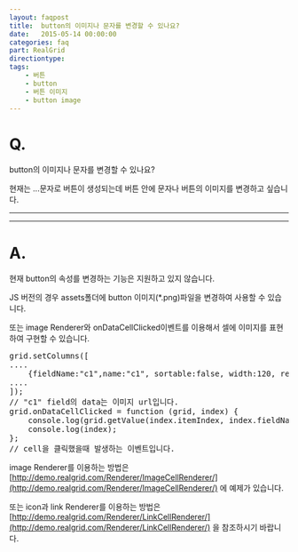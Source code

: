 ```yaml
---
layout: faqpost
title:  button의 이미지나 문자를 변경할 수 있나요?
date:   2015-05-14 00:00:00
categories: faq
part: RealGrid
directiontype: 
tags:
    - 버튼
    - button
    - 버튼 이미지
    - button image
---
```


# Q.

button의 이미지나 문자를 변경할 수 있나요?

현재는 ...문자로 버튼이 생성되는데 버튼 안에 문자나 버튼의 이미지를 변경하고 싶습니다.

---
***

# A.

현재 button의 속성를 변경하는 기능은 지원하고 있지 않습니다.
  
JS 버전의 경우 assets폴더에 button 이미지(*.png)파일을 변경하여 사용할 수 있습니다.

또는 image Renderer와 onDataCellClicked이벤트를 이용해서 셀에 이미지를 표현하여 구현할 수 있습니다.

<pre class="prettyprint">
grid.setColumns([
....
    {fieldName:"c1",name:"c1", sortable:false, width:120, renderer:{type:"image"}},
....
]);
// "c1" field의 data는 이미지 url입니다.
grid.onDataCellClicked = function (grid, index) {
    console.log(grid.getValue(index.itemIndex, index.fieldName));
    console.log(index);
};
// cell을 클릭했을때 발생하는 이벤트입니다.
</pre>

image Renderer를 이용하는 방법은 [http://demo.realgrid.com/Renderer/ImageCellRenderer/](http://demo.realgrid.com/Renderer/ImageCellRenderer/) 에 예제가 있습니다.
  
또는 icon과 link Renderer를 이용하는 방법은 [http://demo.realgrid.com/Renderer/LinkCellRenderer/](http://demo.realgrid.com/Renderer/LinkCellRenderer/) 을 참조하시기 바랍니다.

